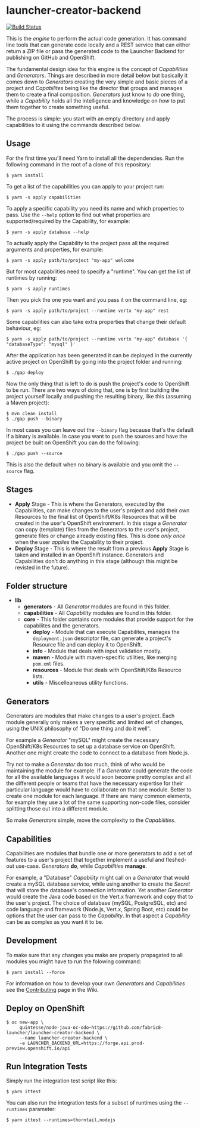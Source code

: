 # launcher-creator-backend

[![Build Status](https://travis-ci.com/fabric8-launcher/launcher-creator-backend.svg?branch=master)](https://travis-ci.com/fabric8-launcher/launcher-creator-backend)

This is the _engine_ to perform the actual code generation. It has command line tools that can generate code locally and a REST service that
can either return a ZIP file or pass the generated code to the Launcher Backend for publishing on GitHub and OpenShift.

The fundamental design idea for this engine is the concept of _Capabilities_ and _Generators_. Things are described in more detail
below but basically it comes down to _Generators_ creating the very simple and basic pieces of a project and _Capabilites_
being like the director that groups and manages them to create a final composition. _Generators_ just know to _do_ one thing,
while a _Capability_ holds all the intelligence and knowledge on _how_ to put them together to create something useful.

The process is simple: you start with an empty directory and apply capabilities to it using the commands described below.

## Usage

For the first time you'll need Yarn to install all the dependencies. Run the following command in the root of a clone of this repository:

```
$ yarn install
```

To get a list of the capabilities you can apply to your project run:

```
$ yarn -s apply capabilities
```

To apply a specific capability you need its name and which properties to pass. Use the `--help` option to find out what
properties are supported/required by the Capability, for example:

```
$ yarn -s apply database --help
```

To actually apply the Capability to the project pass all the required arguments and properties, for example:

```
$ yarn -s apply path/to/project "my-app" welcome
```

But for most capabilities need to specify a "runtime". You can get the list of runtimes by running:

```
$ yarn -s apply runtimes
```

Then you pick the one you want and you pass it on the command line, eg:

```
$ yarn -s apply path/to/project --runtime vertx "my-app" rest
```

Some capabilities can also take extra properties that change their default behaviour, eg:

```
$ yarn -s apply path/to/project --runtime vertx "my-app" database '{ "databaseType": "mysql" }'
```

After the application has been generated it can be deployed in the currently active project on OpenShift by going into the
project folder and running:

```
$ ./gap deploy
```

Now the only thing that is left to do is push the project's code to OpenShift to be run. There are two ways of doing that,
one is by first building the project yourself locally and pushing the resulting binary, like this (assuming a Maven project):

```
$ mvn clean install
$ ./gap push --binary
```

In most cases you can leave out the `--binary` flag because that's the default if a binary is available. In case you want
to push the sources and have the project be built on OpenShift you can do the following:

```
$ ./gap push --source
```

This is also the default when no binary is available and you omit the `--source` flag.

## Stages

 - **Apply** Stage - This is where the Generators, executed by the Capabilities, can make changes to the user's project
 and add their own Resources to the final list of OpenShift/K8s Resources that will be created in the user's OpenShift
 environment. In this stage a _Generator_ can copy (template) files from the Generators to the user's project, generate
 files or change already existing files. This is done _only once_ when the user _applies_ the Capability to their project.
- **Deploy** Stage - This is where the result from a previous **Apply** Stage is taken and installed in an OpenShift
instance. Generators and Capabilities don't do anything in this stage (although this might be revisted in the future).

## Folder structure

 - **lib**
   - **generators** - All _Generator_ modules are found in this folder.
   - **capabilities** - All _Capability_ modules are found in this folder.
   - **core** - 
     This folder contains core modules that provide support for the
     capabilites and the generators.
     - **deploy** - Module that can execute Capabilites, manages the `deployment.json` descriptor file,
       can generate a project's Resource file and can deploy it to OpenShift.
     - **info** - Module that deals with input validation mostly.
     - **maven** - Module with maven-specific utilities, like merging `pom.xml` files.
     - **resources** - Module that deals with OpenShift/K8s Resource lists.
     - **utils** - Miscelleaneous utility functions.
   
## Generators

Generators are modules that make changes to a user's project. Each module generally only makes a very specific
and limited set of changes, using the UNIX philosophy of "Do one thing and do it well".

For example a _Generator_ "mySQL" might create the necessary OpenShift/K8s Resources to set up a database service
on OpenShift. Another one might create the code to connect to a database from Node.js.

Try not to make a _Generator_ do too much, think of who would be maintaining the module for example. If a _Generator_
could generate the code for all the available languages it would soon become pretty complex and all the different people
or teams that have the necessary expertise for their particular language would have to collaborate on that one module.
Better to create one module for each language. If there are many common elements, for example they use a lot of the same
supporting non-code files, consider splitting those out into a different module.

So make _Generators_ simple, move the complexity to the _Capabilities_.

## Capabilities

Capabilities are modules that bundle one or more generators to add a set of features to a user's project that
together implement a useful and fleshed-out use-case. _Generators_ **do**, while _Capabilities_ **manage**.

For example, a "Database" _Capability_ might call on a _Generator_ that would create a mySQL database service,
while using another to create the _Secret_ that will store the database's connection information. Yet another
_Generator_ would create the Java code based on the Vert.x framework and copy that to the user's project. The
choice of database (mySQL, PostgreSQL, etc) and code language and framework (Node.js, Vert.x, Spring Boot, etc)
could be options that the user can pass to the _Capability_. In that aspect a _Capability_ can be as complex as
you want it to be.

## Development

To make sure that any changes you make are properly propagated to all modules you might have to run the folowing
command:

```
$ yarn install --force
```

For information on how to develop your own _Generators_ and _Capabilities_ see the
[Contributing](https://github.com/fabric8-launcher/launcher-creator-backend/wiki/Contributing) page in the Wiki.

## Deploy on OpenShift

```
$ oc new-app \
     quintesse/node-java-oc-odo~https://github.com/fabric8-launcher/launcher-creator-backend \
     --name launcher-creator-backend \
     -e LAUNCHER_BACKEND_URL=https://forge.api.prod-preview.openshift.io/api
```

## Run Integration Tests

Simply run the integration test script like this:

```
$ yarn ittest
```

You can also run the integration tests for a subset of runtimes using the `--runtimes` parameter: 

```
$ yarn ittest --runtimes=thorntail,nodejs
```
